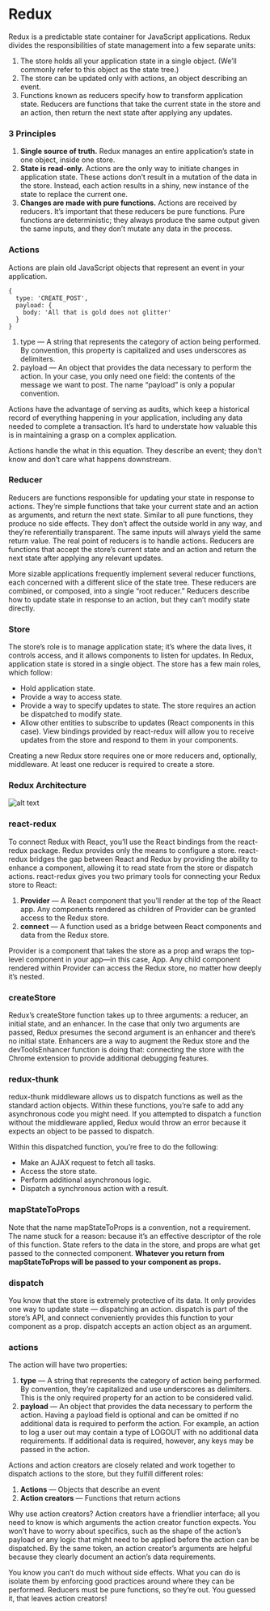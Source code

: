 <h1>Redux</h1>
Redux is a predictable state container for JavaScript applications. Redux divides the responsibilities of state management into a few separate units:

1) The store holds all your application state in a single object. (We’ll commonly refer to this object as the state tree.)
2) The store can be updated only with actions, an object describing an event.
3) Functions known as reducers specify how to transform application state. Reducers are functions that take the current state in the store and an action, then return the next state after applying any updates.

<h3>3 Principles</h3>
<ol>
  <li><strong>Single source of truth.</strong> Redux manages an entire application’s state in one object, inside one store.</li>
  <li><strong>State is read-only.</strong> Actions are the only way to initiate changes in application state. These actions don’t result in a mutation of the data in the store. Instead, each action results in a shiny, new instance of the state to replace the current one.</li>
  <li><strong>Changes are made with pure functions.</strong> Actions are received by reducers. It’s important that these reducers be pure functions. Pure functions are deterministic; they always produce the same output given the same inputs, and they don’t mutate any data in the process.</li>
</ol>

<h3>Actions</h3>
Actions are plain old JavaScript objects that represent an event in your application.

```
{
  type: 'CREATE_POST',
  payload: {
    body: 'All that is gold does not glitter'
  }
}
```

1) type — A string that represents the category of action being performed. By convention, this property is capitalized and uses underscores as delimiters.
2) payload — An object that provides the data necessary to perform the action. In your case, you only need one field: the contents of the message we want to post. The name “payload” is only a popular convention.

Actions have the advantage of serving as audits, which keep a historical record of everything happening in your application, including any data needed to complete a transaction. It’s hard to understate how valuable this is in maintaining a grasp on a complex application. 

Actions handle the what in this equation. They describe an event; they don’t know and don’t care what happens downstream.

<h3>Reducer</h3>
Reducers are functions responsible for updating your state in response to actions. They’re simple functions that take your current state and an action as arguments, and return the next state. Similar to all pure functions, they produce no side effects. They don’t affect the outside world in any way, and they’re referentially transparent. The same inputs will always yield the same return value. The real point of reducers is to handle actions. Reducers are functions that accept the store’s current state and an action and return the next state after applying any relevant updates.

More sizable applications frequently implement several reducer functions, each concerned with a different slice of the state tree. These reducers are combined, or composed, into a single “root reducer.” Reducers describe how to update state in response to an action, but they can’t modify state directly.

<h3>Store</h3>
The store’s role is to manage application state; it’s where the data lives, it controls access, and it allows components to listen for updates.
In Redux, application state is stored in a single object. The store has a few main roles, which follow:
<ul>
  <li>Hold application state.</li>
  <li>Provide a way to access state.</li>
  <li>Provide a way to specify updates to state. The store requires an action be dispatched to modify state.</li>
  <li>Allow other entities to subscribe to updates (React components in this case). View bindings provided by react-redux will allow you to receive updates from the store and respond to them in your components.</li>
</ul>

Creating a new Redux store requires one or more reducers and, optionally, middleware. At least one reducer is required to create a store.

<h3>Redux Architecture</h3>

![alt text](https://github.com/shakespete/redux/blob/dev/img/redux_arch.jpg)

<h3>react-redux</h3>
To connect Redux with React, you’ll use the React bindings from the react-redux package. Redux provides only the means to configure a store. react-redux bridges the gap between React and Redux by providing the ability to enhance a component, allowing it to read state from the store or dispatch actions. react-redux gives you two primary tools for connecting your Redux store to React:

<ol>
  <li><strong>Provider</strong> — A React component that you’ll render at the top of the React app. Any components rendered as children of Provider can be granted access to the Redux store.</li>
  <li><strong>connect</strong> — A function used as a bridge between React components and data from the Redux store.</li>
</ol>

Provider is a component that takes the store as a prop and wraps the top-level component in your app—in this case, App. Any child component rendered within Provider can access the Redux store, no matter how deeply it’s nested.

<h3>createStore</h3>
Redux’s createStore function takes up to three arguments: a reducer, an initial state, and an enhancer. In the case that only two arguments are passed, Redux presumes the second argument is an enhancer and there’s no initial state. Enhancers are a way to augment the Redux store and the devToolsEnhancer function is doing that: connecting the store with the Chrome extension to provide additional debugging features.

<h3>redux-thunk</h3>
redux-thunk middleware allows us to dispatch functions as well as the standard action objects. Within these functions, you’re safe to add any asynchronous code you might need. If you attempted to dispatch a function without the middleware applied, Redux would throw an error because it expects an object to be passed to dispatch.

Within this dispatched function, you’re free to do the following:
<ul>
  <li>Make an AJAX request to fetch all tasks.</li>
  <li>Access the store state.</li>
  <li>Perform additional asynchronous logic.</li>
  <li>Dispatch a synchronous action with a result.</li>
</ul>

 <h3>mapStateToProps</h3>
 Note that the name mapStateToProps is a convention, not a requirement. The name stuck for a reason: because it’s an effective descriptor of the role of this function. State refers to the data in the store, and props are what get passed to the connected component. <strong>Whatever you return from mapStateToProps will be passed to your component as props.</strong>

<h3>dispatch</h3>
You know that the store is extremely protective of its data. It only provides one way to update state — dispatching an action. dispatch is part of the store’s API, and connect conveniently provides this function to your component as a prop. dispatch accepts an action object as an argument.

<h3>actions</h3>
The action will have two properties:
<ol>
  <li><strong>type</strong> — A string that represents the category of action being performed. By convention, they’re capitalized and use underscores as delimiters. This is the only required property for an action to be considered valid.</li>
  <li><strong>payload</strong> — An object that provides the data necessary to perform the action. Having a payload field is optional and can be omitted if no additional data is required to perform the action. For example, an action to log a user out may contain a type of LOGOUT with no additional data requirements. If additional data is required, however, any keys may be passed in the action. </li>
</ol>

Actions and action creators are closely related and work together to dispatch actions to the store, but they fulfill different roles:
<ol>
  <li><strong>Actions</strong> — Objects that describe an event</li>
  <li><strong>Action creators</strong> — Functions that return actions</li>
</ol>

Why use action creators? Action creators have a friendlier interface; all you need to know is which arguments the action creator function expects. You won’t have to worry about specifics, such as the shape of the action’s payload or any logic that might need to be applied before the action can be dispatched. By the same token, an action creator’s arguments are helpful because they clearly document an action’s data requirements.

You know you can’t do much without side effects. What you can do is isolate them by enforcing good practices around where they can be performed. Reducers must be pure functions, so they’re out. You guessed it, that leaves action creators!